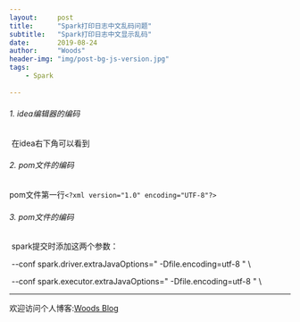 ```yaml
---
layout:     post
title:      "Spark打印日志中文乱码问题"
subtitle:   "Spark打印日志中文显示乱码"
date:       2019-08-24
author:     "Woods"
header-img: "img/post-bg-js-version.jpg"
tags:
    - Spark
    
---
```

###### 1. idea编辑器的编码

​	在idea右下角可以看到

###### 2. pom文件的编码

​    pom文件第一行`<?xml version="1.0" encoding="UTF-8"?>`

###### 3. pom文件的编码

​	spark提交时添加这两个参数：

​	--conf spark.driver.extraJavaOptions=" -Dfile.encoding=utf-8 " \

​	--conf spark.executor.extraJavaOptions=" -Dfile.encoding=utf-8 " \



---
欢迎访问个人博客:[Woods Blog](https://wsjwoods.github.io/)

